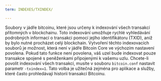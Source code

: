 ```yaml
---
term: INDEXES/TXINDEX/

---
```

Soubory v jádře bitcoinu, které jsou určeny k indexování všech transakcí přítomných v blockchainu. Toto indexování umožňuje rychlé vyhledávání podrobných informací o transakci pomocí jejího identifikátoru (TXID), aniž by bylo nutné procházet celý blockchain. Vytvoření těchto indexovacích souborů je možnost, která není v jádře Bitcoin Core ve výchozím nastavení povolena. Pokud tato funkce není povolena, váš uzel bude indexovat pouze transakce spojené s peněženkami připojenými k vašemu uzlu. Chcete-li povolit indexování všech transakcí, musíte v souboru `bitcoin.conf` nastavit parametr `-txindex=1`. Tato volba je užitečná zejména pro aplikace a služby, které často prohledávají historii transakcí Bitcoinu.